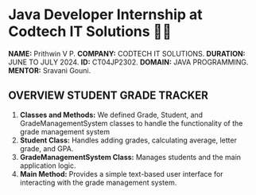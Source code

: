 # Java Developer Internship at Codtech IT Solutions 👨‍💻
**NAME:** Prithwin V P.
**COMPANY:** CODTECH IT SOLUTIONS.
**DURATION:** JUNE TO JULY 2024.
**ID:** CT04JP2302.
**DOMAIN:** JAVA PROGRAMMING.
**MENTOR:** Sravani Gouni.



## OVERVIEW STUDENT GRADE TRACKER

1. **Classes and Methods:** We defined Grade, Student, and GradeManagementSystem classes to handle the functionality of the grade management system
2. **Student Class:** Handles adding grades, calculating average, letter grade, and GPA.
3. **GradeManagementSystem Class:** Manages students and the main application logic.
4. **Main Method:** Provides a simple text-based user interface for interacting with the grade management system.



